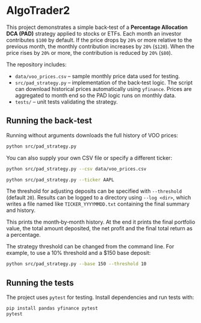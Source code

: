 # AlgoTrader2

This project demonstrates a simple back‑test of a **Percentage Allocation DCA (PAD)**
strategy applied to stocks or ETFs. Each month an investor contributes `$100` by
default. If the price drops by `20%` or more relative to the previous month, the
monthly contribution increases by `20%` (`$120`). When the price rises by
`20%` or more, the contribution is reduced by `20%` (`$80`).

The repository includes:

- `data/voo_prices.csv` – sample monthly price data used for testing.
- `src/pad_strategy.py` – implementation of the back‑test logic. The script can
  download historical prices automatically using `yfinance`. Prices are
  aggregated to month end so the PAD logic runs on monthly data.
- `tests/` – unit tests validating the strategy.

## Running the back‑test


Running without arguments downloads the full history of VOO prices:

```bash
python src/pad_strategy.py
```

You can also supply your own CSV file or specify a different ticker:

```bash
python src/pad_strategy.py --csv data/voo_prices.csv

python src/pad_strategy.py --ticker AAPL
```

The threshold for adjusting deposits can be specified with `--threshold` (default `20`).
Results can be logged to a directory using `--log <dir>`, which writes a file
named like `TICKER_YYYYMMDD.txt` containing the final summary and history.

This prints the month‑by‑month history. At the end it prints the final
portfolio value, the total amount deposited, the net profit and the final
total return as a percentage.

The strategy threshold can be changed from the command line. For example, to
use a 10% threshold and a $150 base deposit:

```bash
python src/pad_strategy.py --base 150 --threshold 10
```

## Running the tests

The project uses `pytest` for testing. Install dependencies and run tests with:

```bash
pip install pandas yfinance pytest
pytest
```
